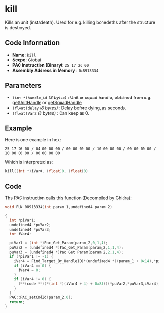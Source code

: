 # kill

Kills an unit (instadeath). Used for e.g. killing bonedeths after the structure is destroyed.

## Code Information

- **Name**: `kill`
- **Scope**: Global
- **PAC Instruction (Binary)**: `25 17 26 00`
- **Assembly Address in Memory** : `0x8913334`

## Parameters

- `(int *)handle_id` *(8 bytes)* : Unit or squad handle, obtained from e.g. [getUnitHandle](./getunithandle.md) or [getSquadHandle](./getsquadhandle.md).
- `(float)delay` *(8 bytes)* : Delay before dying, as seconds.
- `(float)Var2` *(8 bytes)* : Can keep as 0.

## Example

Here is one example in hex:

```25 17 26 00 / 04 00 00 00 / 00 00 00 00 / 10 00 00 00 / 00 00 00 00 / 10 00 00 00 / 00 00 00 00```

Which is interpreted as:

```c
kill((int *)iVar0, (float)0, (float)0)
```

## Code

Ths PAC instruction calls this function (Decompiled by Ghidra):

```c
void FUN_08913334(int param_1,undefined4 param_2)

{
  int *piVar1;
  undefined4 *puVar2;
  undefined4 *puVar3;
  int iVar4;
  
  piVar1 = (int *)Pac_Get_Param(param_2,0,1,4);
  puVar2 = (undefined4 *)Pac_Get_Param(param_2,1,1,4);
  puVar3 = (undefined4 *)Pac_Get_Param(param_2,2,1,4);
  if (*piVar1 != -1) {
    iVar4 = Find_Target_By_HandleID(*(undefined4 *)(param_1 + 0x14),*piVar1,1);
    if (iVar4 == 0) {
      iVar4 = 0;
    }
    if (iVar4 != 0) {
      (**(code **)(*(int *)(iVar4 + 4) + 0x88))(*puVar2,*puVar3,iVar4);
    }
  }
  PAC::PAC_setCmdId(param_2,0);
  return;
}
```


